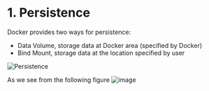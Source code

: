 # 1. Persistence
Docker provides two ways for persistence:
- Data Volume, storage data at Docker area (specified by Docker)
- Bind Mount, storage data at the location specified by user
  
![Persistence](https://dockertips.readthedocs.io/en/latest/_images/types-of-mounts.png)

As we see from the following figure
![image](https://github.com/yulinnextcode/skills-github-pages/assets/45866102/e890856b-807c-4f03-ac93-bc7d281285c4)































